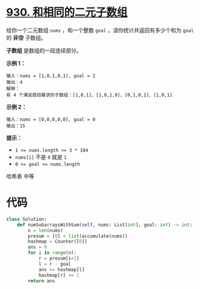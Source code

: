 <!--
 * @Description: 
 * @Autor: Au3C2
 * @Date: 2021-07-08 16:55:27
 * @LastEditors: Au3C2
 * @LastEditTime: 2021-07-08 16:56:17
-->
# [930. 和相同的二元子数组](https://leetcode-cn.com/problems/binary-subarrays-with-sum/)

给你一个二元数组 `nums` ，和一个整数 `goal` ，请你统计并返回有多少个和为 `goal` 的 **非空** 子数组。

**子数组** 是数组的一段连续部分。

 

**示例 1：**

```
输入：nums = [1,0,1,0,1], goal = 2
输出：4
解释：
有 4 个满足题目要求的子数组：[1,0,1]、[1,0,1,0]、[0,1,0,1]、[1,0,1]
```

**示例 2：**

```
输入：nums = [0,0,0,0,0], goal = 0
输出：15
```

 

**提示：**

-   `1 <= nums.length <= 3 * 104`
-   `nums[i]` 不是 `0` 就是 `1`
-   `0 <= goal <= nums.length`

哈希表 中等

# 代码

```python
class Solution:
    def numSubarraysWithSum(self, nums: List[int], goal: int) -> int:
        n = len(nums)
        presum = [0] + list(accumulate(nums))
        hashmap = Counter([0])
        ans = 0
        for i in range(n):
            r = presum[i+1]
            l = r - goal
            ans += hashmap[l]
            hashmap[r] += 1
        return ans
```
